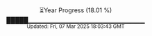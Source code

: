 <p align="center">
⏳Year Progress (18.01 %)<br>
█████▁▁▁▁▁▁▁▁▁▁▁▁▁▁▁▁▁▁▁▁▁▁▁▁▁ <br>
<sub>Updated: Fri, 07 Mar 2025 18:03:43 GMT</sub>
</p>


